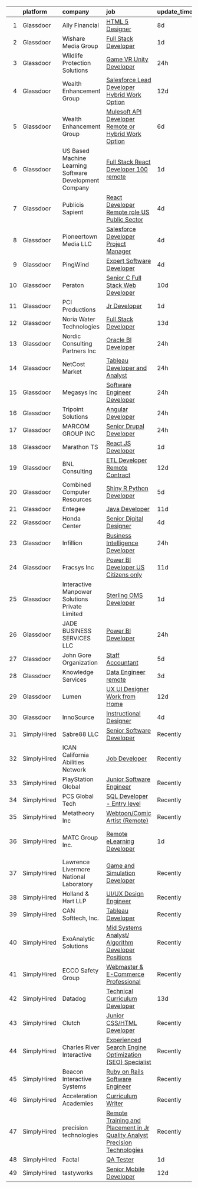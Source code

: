 

|    | platform    | company                                                | job                                                                                                                                                                                                                                                                                                                                                                                                                                                                                                                                                                                                                                                                                                                                                                                                                                                                                                                                                                                                                                                                                                                                                                                                                                                                                                                                                                                                                                                                                                                                                                    | update_time   | location                        |
|---:|:------------|:-------------------------------------------------------|:-----------------------------------------------------------------------------------------------------------------------------------------------------------------------------------------------------------------------------------------------------------------------------------------------------------------------------------------------------------------------------------------------------------------------------------------------------------------------------------------------------------------------------------------------------------------------------------------------------------------------------------------------------------------------------------------------------------------------------------------------------------------------------------------------------------------------------------------------------------------------------------------------------------------------------------------------------------------------------------------------------------------------------------------------------------------------------------------------------------------------------------------------------------------------------------------------------------------------------------------------------------------------------------------------------------------------------------------------------------------------------------------------------------------------------------------------------------------------------------------------------------------------------------------------------------------------|:--------------|:--------------------------------|
|  1 | Glassdoor   | Ally Financial                                         | [HTML 5 Designer](https://www.glassdoor.com/partner/jobListing.htm?pos=125&ao=1110586&s=58&guid=00000180f9fb79a992c99f3b26a2dd67&src=GD_JOB_AD&t=SR&vt=w&cs=1_7e464376&cb=1653461449564&jobListingId=1007867391726&cpc=9908D8D4413DBB8A&jrtk=3-0-1g3svmueijoq0801-1g3svmueppkp2800-dd3b86276175e6eb--6NYlbfkN0DJ5QQ_XkAtnGD7OtNJBPWnMWX0-0yeBIg3SyIy7sPtwbzsSHHn3ObDFBkKUa5OGl8y0dJf7yi6WMV9-1iI2ctkQMj36Vqu3nfxqejcT7v8oHdks7-CuL-83cB3HB-Ah8QbIvJPvSePv3qF5JxlHe6ga12IDixKV-TYXK9rGsqKOaXoFgk4J3VoAp5dylUnbPgaBVvP1F6JCd8olA-7TOzqK9jtFhv26TzUs_hpCPfDLuqvNnC3V9-3psI-G6_himANnHpTAdTD8SD4m2hcPbOr5E_8zR6jw9kRsBSlwbHN7Du3rOsAYkrpO_fN2ltNn1zTjuqNX5W7UDXPsctvANFytXYX6q3J_dBAznvEAKCLur9uP_aBX2furwRD6a-6Rn4ASI4ekMc8foJOWKoHUBJzikkYl1JQS5b0KKn10jnoaubm4Sda0fkYn2Vonf6T49JRe67AVAygMbekVOKmynb4gChgLxa5QSwAaHRQQJ-FSA%3D%3D)                                                                                                                                                                                                                                                                                                                                                                                                                                                                                                                                                                                                                                                                                                                                      | 8d            | Charlotte, NC                   |
|  2 | Glassdoor   | Wishare Media Group                                    | [Full Stack Developer](https://www.glassdoor.com/partner/jobListing.htm?pos=128&ao=1110586&s=58&guid=00000180f9fb79a992c99f3b26a2dd67&src=GD_JOB_AD&t=SR&vt=w&ea=1&cs=1_3f6b2410&cb=1653461449565&jobListingId=1007886476731&cpc=451933188B21919D&jrtk=3-0-1g3svmueijoq0801-1g3svmueppkp2800-4508e494af20f0b5--6NYlbfkN0DUFWzqY9CjH7p4cvm6nAZMubdorEmTj_XqsK4LrSuzGOqsOu_LpdC_iA01lwkdT_ee6gI0LtsDEutQCgmXPUyK-6QGqQTqwIs1mw51ir7LokVnmb8ix9G26zqjJbtBb4-QMII2hXKuvTy7lWxYMWyGxJucMQFLIbx3KNIlI2M6Lu6J72n_eTMhXqu7JQlNhQrKjESk-eXAl_DlC7aiEfmSqPZAMezfphobG0nye0Utv0FLkffSHgZLn8Va-tcOZ5zGjrgvSYJ036QXVitQLgvpnhcBmB9WyX6rmXSpJUlhv99CBVzS7EGh3OrwYlJX83IZY2pmj3qm1AJE8JaDE5Po7Kzi5O7qhDphHnAupeTHYKKnbtXRm6wc6SCq8loKttadgujqQQRyWmBgHh8oO6lbWigqSFqhMXh7p_4gLrstjXtccS_3ayZdCgjlXFRqDaCHX5c3upfX5E7hw8vIiJhAVH8L3J_NwVFAk1qxN6XiJRbeRoLubks92xvF49A1R1TjUbXkBU8heQ%3D%3D)                                                                                                                                                                                                                                                                                                                                                                                                                                                                                                                                                                                                                                                                                            | 1d            | El Monte, CA                    |
|  3 | Glassdoor   | Wildlife Protection Solutions                          | [Game   VR   Unity Developer](https://www.glassdoor.com/partner/jobListing.htm?pos=102&ao=1110586&s=58&guid=00000180f9fb79a992c99f3b26a2dd67&src=GD_JOB_AD&t=SR&vt=w&ea=1&cs=1_ac2055a8&cb=1653461449561&jobListingId=1007889578845&cpc=619322B613A5457C&jrtk=3-0-1g3svmueijoq0801-1g3svmueppkp2800-d58d9f83c7287e79--6NYlbfkN0CtwOkgDuej6vPfWODMxjOIyNEohQmdYMppGq8y8dOpBpEoaLmNDntLU005JKgwRK2s47jze63i6Ye3TZgyZGgnBEp0ey3Z23js70DZiFf2hgjWmpzstg3u_gihfa_1W_52SvLkqUn7Sht5Ee1-21aVk5uHzCNw4MIFz0SRTOPfDzWmCIpNSh33UApEAT2LRFoLPucMhW0x6BJ3E7dathSblafablK9Uol-UNqXs1uK7UVi0Mqa7DfL3SDRvKv5NOMH7nfZRMh6MyHgr412nfAa1hLXA3eT143TBrrbzdYhhp1B4tQnCkjVOBY8ch1z8gv55Y0TeZQ-IO1HgHUcNFeeqwnBVPmwDrEo2o842nak8-kDiQ1zUQCfXFRZfVlAZp3GshXThhkdK4iu83w3-5EnRtm2nBtp_o1NsHEpspCJIRKgjPmYVWsZTrEulkuR7zP5wYTnRvJXMLaTLUGJoJwBMBhkzF2rAUfEcG-l_kbl6NrZCt6KQ1d1Q2bRi9H32coxVFvnBOYkcQ%3D%3D)                                                                                                                                                                                                                                                                                                                                                                                                                                                                                                                                                                                                                                                                                     | 24h           | Denver, CO                      |
|  4 | Glassdoor   | Wealth Enhancement Group                               | [Salesforce Lead Developer  Hybrid Work Option ](https://www.glassdoor.com/partner/jobListing.htm?pos=119&ao=1110586&s=58&guid=00000180f9fb79a992c99f3b26a2dd67&src=GD_JOB_AD&t=SR&vt=w&ea=1&cs=1_e6f0eff2&cb=1653461449564&jobListingId=1007857487326&cpc=618B7C2C2BCBC227&jrtk=3-0-1g3svmueijoq0801-1g3svmueppkp2800-c340214370bce9fd--6NYlbfkN0D6woh6lFYKyivXHV62vzuzvYTPrX3VFjDhMMqA7YWkr4Gv83HeQTP3icpOIR_rg0ESuXiBSDHw6fC0f_MU5ctLwPK3KvUPYbCmjd8huE29xe2a_1Rvrl5A-p25CfgF1PPAc94c2dP9xk21rYr-V1OfjFTanCe5-vFb5z-2AVG41ZH8vgTHxvHDSa4FDugPp66rtk9UPcS51NeW5xcUZAYg2B12ZuPa5vkjv0EWuxAAOa2xOEamUIg78hFI8cDCd4hHc9P0yrDkbJLplBPn2NAOc3mKAnkEORgbAu28CrgsoaIt6xhilMKZFX5k6waY7x7KsApvvYlr0rFdUcYidv_k2mEoHUeyVmDUqppGhbkrDi9NFZPw_wbK71mPg6sWlHsARVjQvpLUoClhWx_ibHuJGB0AmxEhJVCLdWaXy_F1FdffugKzZ5gKRuMrXFbAefcqm_FvG1E7eV-aq9dskgHa3dW3JF0CEJ4YGmSMA0Hp4s5IqDcZHuQO1wEA6IG4DoofqjrLt5qnyioCDbNQoqWx4blKa8tLSZnaLmt4iKSQ_A%3D%3D)                                                                                                                                                                                                                                                                                                                                                                                                                                                                                                                                                                                                                                  | 12d           | Plymouth, MN                    |
|  5 | Glassdoor   | Wealth Enhancement Group                               | [Mulesoft API Developer  Remote or Hybrid Work Option ](https://www.glassdoor.com/partner/jobListing.htm?pos=122&ao=1110586&s=58&guid=00000180f9fb79a992c99f3b26a2dd67&src=GD_JOB_AD&t=SR&vt=w&ea=1&cs=1_d00a74eb&cb=1653461449564&jobListingId=1007872551218&cpc=82B3195DA92CAF92&jrtk=3-0-1g3svmueijoq0801-1g3svmueppkp2800-cd956cdc01b74f11--6NYlbfkN0D6woh6lFYKyivXHV62vzuzvYTPrX3VFjDhMMqA7YWkr4Gv83HeQTP3icpOIR_rg0Ek4aadL_iBN2U5YsiTE-1zSqu6BW3QCBvj8DtqvEybcjEocMlAhZGIAwKz5m4wJa_Zp_ozLY6_KlyRqwdozHjANBE3gsX57h0LOwZpN7DpSGflmxLSag1nfOEks1N7n86FurtdF1o8T6bowzncGhxWeVwDHZU5LsI4vUiEjUCM3aboREHF0dPkCx0hJ-AoErd-zsu9UxmdkRPJvr8-XUjWIsSLgm_LACmcqwsFpDp8ZlIWrmoiAYcdCUi7wb_0bEu1xFs_S00eKeAFBOlzExuX2jjzSciiIgPMU9GrLHM4oh77AVKh-e0cKpt8h7w_HnsfZ8F9iJIK-Z52gDR6kI0XzP10k5CO3l79eKpU9GT09GT_iM3epm7NNVnZbfJlqJW3vj_Bw879Ag5IF2qTyD5S6CSbDD28RMIscqMTqif0LVcaddRISuY1QNX707WMwkPcbDp83vfD_jc7DaAZZjrM-uyU1dFTzhE%3D)                                                                                                                                                                                                                                                                                                                                                                                                                                                                                                                                                                                                                                         | 6d            | Plymouth, MN                    |
|  6 | Glassdoor   | US Based Machine Learning Software Development Company | [Full Stack React Developer  100  remote ](https://www.glassdoor.com/partner/jobListing.htm?pos=127&ao=1110586&s=58&guid=00000180f9fb79a992c99f3b26a2dd67&src=GD_JOB_AD&t=SR&vt=w&ea=1&cs=1_860e2cc2&cb=1653461449565&jobListingId=1007885699412&cpc=E773D000C9BC26FA&jrtk=3-0-1g3svmueijoq0801-1g3svmueppkp2800-ddc8e17717378d8f--6NYlbfkN0CSV-gn3IqUyQ72S4DWqRNAWMOMkRukKFbbT1DZK8ueMgLdEnb96pBUgjiwA2JbuNGF0SpPxIIV7B10Cj4WLKlTt1pzhImccnjro4QjdqfPh_EcNdlNbWK3fYQw_a9ygKSY3mMBiLpWTjHQaXpX3fHXhGbYyXvDrVYDS_01Mmg_m-mkTCuoTKVb7FVSkXJChXzIoOaANi_eY4kwR1MY3bWQckmSweyiCE3kRHRZt38ThCAZ3PV2QBT1jehpAwWy-Ye8oVL-ytDKB7dRzFNnr_FYbhZPg4gZ_9GO0nb5S8yOvNtqwuTh3iitwvtdkc3ykpQn_j9LIBOtFmhku0Kkh56PWWTS9DquQRxH3L4zeDrSmsMbBtz14Rd9yQvt_bc6T1LF4tEnYdb-m0UM7hharauk4-EEfx5PSwSYF-dyjjQutXPZhFh-wW73OMiv_4hiaoz8Z9RBBcAROtAg7rJbC-lIdhHpMRsfH0ME7eSb8bXtfmnhjG4lQXOqmWA3N8auwBmqzqMFW0gSpQ%3D%3D)                                                                                                                                                                                                                                                                                                                                                                                                                                                                                                                                                                                                                                                                        | 1d            | Remote                          |
|  7 | Glassdoor   | Publicis Sapient                                       | [React Developer  Remote role  US Public Sector ](https://www.glassdoor.com/partner/jobListing.htm?pos=117&ao=1110586&s=58&guid=00000180f9fb79a992c99f3b26a2dd67&src=GD_JOB_AD&t=SR&vt=w&cs=1_bffbcadb&cb=1653461449563&jobListingId=1007880882343&cpc=76BDADE3D6D9A820&jrtk=3-0-1g3svmueijoq0801-1g3svmueppkp2800-e11df9cfb57036c6--6NYlbfkN0AifcpeK-Nu936wgy-BS7owxv6Q_YD1znLiY0Ck5crXdIgVxXdAJC_awKpppFszLgbBp9Mp142mRnnR7Ec2cFcT5D9GaLacEHoORwuWT2lgdSjtmKbWIVbgqgSVPE7eNogqcViRknj4XVql_hkdia3joXt-4j-uB1kmyHFEFdLF6EREEjHuAroAVAEa_DniKPyEdLmEpqx0HW0t9QVKScue8HDJg0gjRRxAIk7fpzsA4R6dWpETOcUktpxG3uzf3KNhQbzg6ppfsR6vgm9qgVs5IT75ulpR8iRV0BxDgHZqMj4-mhTJQhsiWcUTowy76tLRxUnEj_NImNkX1VW8pmx-SRURltcthi9qpTr0fvq8VjobdUdVk-xBxdltZc1Ux9QMy8spMgUwMn8xMhRxvwVRdlp83KiWj8hsTXmzrnre_OLbZ9tdjXQShpkJP10q-r_L7oHHsWy4GPtJA-KNBHZKPpxfZaU1rg6ihFUIl0sKB-4VTVdVQz05X9fZ2ZM8sE6VbFbvHaXUrJ7tXdWiGny9edpM7-_wK010czt298JqPWVGM3CRQ4cqbhF1EO7y2L7WZ8WmxcO0UW1yehKhtCFsx5HmZQ2Ftnkexq9KTkRmdACpwiKJ5Q1z)                                                                                                                                                                                                                                                                                                                                                                                                                                                                                                                                                                  | 4d            | Washington, DC                  |
|  8 | Glassdoor   | Pioneertown Media  LLC                                 | [Salesforce Developer   Project Manager](https://www.glassdoor.com/partner/jobListing.htm?pos=116&ao=1110586&s=58&guid=00000180f9fb79a992c99f3b26a2dd67&src=GD_JOB_AD&t=SR&vt=w&ea=1&cs=1_45912f99&cb=1653461449564&jobListingId=1007878920883&cpc=F7A2269C793D5877&jrtk=3-0-1g3svmueijoq0801-1g3svmueppkp2800-ea0a63244bed85be--6NYlbfkN0CG5R-8GSUHj9iOWrZmUHYQdG78PYNqJz2I3anfFdZgOyHU6SR7LI6CmkZYrZV84v5mtErLz54CykPh806D2S9I0CGGUfQe7l2DV83GJyGv4ofKV51DjtUq3WUDlypXf0ZqEFU_fsJWD0VPW03ZvxL-5r3_DVjFjO2QpT-QSv6e_BZIGue2sHfc2pqeOa6249RpxaBytQZkBLdb7bq3ZoUjXo9V-cHt7CpfJRYV9C6ePiVFchkm9NU_Xzol3Za7QRVRtbbu0YQqvhJmy8fdrQtlYWiyj5yJWoEvzmjwpNNkbWoNNyOqOnRieP2Xt8nwLsY1v8TWy0aOcE4vgHHNDvbE55BL_rchmMBYGDbYjg4TzY05Xb2V58FFw0gAZemqxnwi5Xnb1E1lStDfnqYpzjt_0QVVfBiCeDAK5tIFVRFzEcKyp75ugsAEaL7mudBeCVyFKoyZjaG37TytuzhyRAm35b6KHuR7PgWYJ4Pc-fl5qGsXP4pKtK1t0dbcYoB7yaixmGTQDFlLVB4fwoSva6VV)                                                                                                                                                                                                                                                                                                                                                                                                                                                                                                                                                                                                                                                                      | 4d            | Remote                          |
|  9 | Glassdoor   | PingWind                                               | [Expert Software Developer](https://www.glassdoor.com/partner/jobListing.htm?pos=101&ao=1110586&s=58&guid=00000180f9fb79a992c99f3b26a2dd67&src=GD_JOB_AD&t=SR&vt=w&cs=1_8b687813&cb=1653461449561&jobListingId=1007879792212&cpc=EC922B628F4F9C42&jrtk=3-0-1g3svmueijoq0801-1g3svmueppkp2800-3ee29f1e6e619b2e--6NYlbfkN0AH5eSySrgHJ31MN6Kk9Rbift9aoA_12PzzyMTZvagTWdzJNM9KE3ZEzSRDlNrkwznQVu0gFmJrS5ZWISKOe0vwb1u8mImRPslX1gIkXpStiuqzQUjkrGuB4qn7HnC6iUpSIXJLT826JsMVdNEx_pTJ9tsmiy0uHLPT02DW9D-bUaqfCzuS6Zj8o1e-Fe3SB6lIhJGuCLM0W8nMwUEiG4j9JZC426mhcpL_iqr-7SFyeUrIOdJnzGOetk7YGSZdCjIit2hyYT2X1A9EawYX5AXu6cUjymJ3FstyYCAkExXrI1SA-Ho1mO4_2MZ9BS_GrkMlPP1hoWClFgvzOzb87BzOl_uU2XoClgSHS2-i1aPgPKK8wLu9XYRORXAsFp1A7HP8jRefWrZZOMMxPDfNIfuTInhRVz4xwwSbtdg9U6RXRnh5S85hgdWkXXRYsLbqfpo0hHA8BOBuP1CdAVos1b8N2whVFJA2cIx6aFiv-vNTZJJ6JfuVgDeOQ_CrQz1qdeHZYy9KL18ARQ%3D%3D)                                                                                                                                                                                                                                                                                                                                                                                                                                                                                                                                                                                                                                                                                            | 4d            | Remote                          |
| 10 | Glassdoor   | Peraton                                                | [Senior C  Full Stack Web Developer](https://www.glassdoor.com/partner/jobListing.htm?pos=121&ao=1110586&s=58&guid=00000180f9fb79a992c99f3b26a2dd67&src=GD_JOB_AD&t=SR&vt=w&cs=1_ceafeab5&cb=1653461449564&jobListingId=1007863223843&cpc=8D52E76475A7E842&jrtk=3-0-1g3svmueijoq0801-1g3svmueppkp2800-9fc8cd089231fa2e--6NYlbfkN0Cx7R8OmodZU4Ze4hnUhR0Myw3_voyDLMHXumN7ynSuTrXceT3foN28OOGtcbbQ_77SKiFXkZ2SPNsUxlLtPe1tnJ7TRkOkt7MmkSGDVxsmA6urI6nChBIKBUSlPw9Xky-TcuJMcCDW-sJNAc7165kXNvmcN_6ndVqW8x8x-kM-87ZSi-yT1QovCsRt92aIQS_ik-PTuvbS2RsPowYdZCo5iB6rGq_a4kjjngXtMRNcgRc4LnZzSC2VUYkbl48JAlFOT8bWN5TOK03jWLZjyPhatIFcHQuXJu4fQXmiYDDOXViJcGrTH_daU8C8g2pV-aEJNryM5WlJBQt6_bqj6KSKwJOMv7lJ5pq7n9lrgwQhxmcCzsY0Is_yz6ie75u_XesLsnS81_ThA4a6p6ogWUzq2elJVTJDkjA__etI4aRxvIS3LlZcF56ZPmGQAdfcpSOggr_2RNwSz6O7Lf_CiMYrWDYVh22aRM7hLq59CkALpq-37X1YXGhoqrqbYjqjY6EeCadPIK6wSeAkfo7IUeeFZneLDdVF72EmYqZm1OxBugejufWsWqQ2epCcS2U8V-4KGBNZq2g9S54rUGNWlFWlOyaPKY9szcPUWZOR-5vA2bb9JND00Ed8z0rfLq1dk6yf3srOVMDM9qUEEtm-khYwFkLMGa7QW1blFpr8dEber-QXPxu_epFDTnAftgnViAtS0kXCvS2i6CjPmURf8F1HoQnaIkE7liSnZDxwU4Vqt4oO7978yCbeFfIqnRhoL9s7ykF_PstPHwPy3kMIFqbYKQxzuKhv58oai00WcloK6HbUvsVsWCFwibqcwGNV6HRK_4HDWEqjWGLmBYEmXujGzl2dbyZ-RduJEmEkKvLAtoOu61SfTmkuPnmURbenvmX0qoxO--Mnfdu2xuFEpcXjyVTdu4ErhzQ-3RSrixlffR574VE51TZ-VDl34t2XOB6EEt9E4t4-CkmTdLs2jKBwldA6uIzCB3bcXylTYZceudAb3X_LskJMhLl4DSGJXm5dm3vTUr1qUf6xVNxgInK0CNMAMJExJBPQvK5FG4oltL6fttwXgVo0P33ZX0H7HHjIcJMGjxV4W1AAfbVxsDWaIpuEhIGGWeCr32BgdSllbOQ-vIGwd1B7FhRBIN_lt0c9zjP2j_tk7ekYraQQvGtvimAnC-sq4mY%3D) | 10d           | Raleigh, NC                     |
| 11 | Glassdoor   | PCI Productions                                        | [Jr  Developer](https://www.glassdoor.com/partner/jobListing.htm?pos=108&ao=1110586&s=58&guid=00000180f9fb79a992c99f3b26a2dd67&src=GD_JOB_AD&t=SR&vt=w&ea=1&cs=1_9eddfeac&cb=1653461449563&jobListingId=1007886585546&cpc=ABD31432EBADCA3A&jrtk=3-0-1g3svmueijoq0801-1g3svmueppkp2800-89461f3d6c4e2eb2--6NYlbfkN0DdNONLqhA8z6QrX6vw37qu8cGScUjPKwqVQr3YAsb4-6GIOezsdmm4uwblwsPWNzQ05WrqsB5pf8k487vnCeWqG1h6NGQ10SSP_Z9MjoMsxl-prpz6eZBS5T8qyV31KIPVwdCA4mxhs8pKMpVykeUE6L8x5N5VxYXJxZDdYdLb43Mq9ZxS-awRW52-SWDBKf1J11AAsygpgY3WxQZhkAjpbkDe5fA9anEY73YxZUiEIVOxXAdbLTWR8_R8yaEG2CZZW0PQptxNRmq1nLo6_ctWi4VPEoLcoeqazYaHNXm734NX4HTu3DhzkPGitRdqQot_2S2Lxu-c6QFEcE8u3Qp47343p5IevkZusGexdu9cZ3VfvFtu1J0m6zwM5s9rBtmdy71F3ivmNVSS6SLOaqMl7Hq3WLAVE_VGDQIqNM8R0suxC56Ge4cZ4-93qEoP46hGa2fxYTC7oDIEKoZXoz79z8JVOSbMPJhjGXsCWNFlnITYz8PG1ywGugZw9KZ2U6SaV5YOFDmj_w%3D%3D)                                                                                                                                                                                                                                                                                                                                                                                                                                                                                                                                                                                                                                                                                                   | 1d            | Atmore, AL                      |
| 12 | Glassdoor   | Noria Water Technologies                               | [Full Stack Developer](https://www.glassdoor.com/partner/jobListing.htm?pos=106&ao=1110586&s=58&guid=00000180f9fb79a992c99f3b26a2dd67&src=GD_JOB_AD&t=SR&vt=w&ea=1&cs=1_ee0423f9&cb=1653461449562&jobListingId=1007854387823&cpc=3028881457C6165E&jrtk=3-0-1g3svmueijoq0801-1g3svmueppkp2800-974896c9bc9cfe28--6NYlbfkN0D788tVLZnHYB2JKTLmCXo4PydfvtZKcdbYx6lxKaz3IhLQfTk4VktwguUPngCSir9NNAcX8L6hH_Yy8mtVmZJsma3U8xO1L65eI0dUg7hMqNJRGIu0eSSjS1-SfxbFNolww1Omk2iAahB-AHR_7v_NpSwk80KunHrTcxX44Xs6dEPVcnvsqM0NGRPbGd3YphFUhq-EMM0c2WTsT5zf2vN0jh0_oeus6cnx_7QYG3-f_QI-0BRSdsp6UUzjTsIQBo2O08Ekw5NewK1707cE0ePh8lr5sMPzYByQIl6lcmCWK7RIJEOpbGhxsfazQV-EJCrz_FmKPJZfmjgFy-cGLnN4tzPToxEYU98htGbn1R77IFbd-SS6TvZz2jMY2anz7-hyopf7v_cFw0u017D9ZB36EVl57tgL5oo7GHkuBg-4q7ssA4n8BBCvq4II6dY5C28izM4Ru0lc4CZlWX6wDNF7c9wLiQc4l-v02enRyl2iRou9awOMAoyynS4hIbjCZxE9OhZ2V6jQFg%3D%3D)                                                                                                                                                                                                                                                                                                                                                                                                                                                                                                                                                                                                                                                                                            | 13d           | Los Angeles, CA                 |
| 13 | Glassdoor   | Nordic Consulting Partners  Inc                        | [Oracle BI Developer](https://www.glassdoor.com/partner/jobListing.htm?pos=109&ao=1110586&s=58&guid=00000180f9fb79a992c99f3b26a2dd67&src=GD_JOB_AD&t=SR&vt=w&ea=1&cs=1_3b7c2f8c&cb=1653461449563&jobListingId=1007888989177&cpc=A0032DE20586B9BD&jrtk=3-0-1g3svmueijoq0801-1g3svmueppkp2800-c65aa6d808245083--6NYlbfkN0CuddYzSunS7E2NwYd7exJbI9ja9fl0T_DWmOxRVbKZd05zysZ4NU7V6nA2FDDAn8iSntbVlt1wsw8c57heOUVAWR6y5WsiLDUXlbQfdfcJonMvt7TxDdPii0BiQPgiq-Ff1_GMKdJTk10X4Vu10iBegMZBucODL1XMtTdDTgfbLV3qgP9tAzBOjZY580DxFq7xCKWnFFIOFWqOXR8GboTRAc-2gTb-K84CexmjQ2nqRVcpkh2AAXUbQMlnQB520sHsvS_aNj-jD11i0mEiAOu_LyxgjtJiiJAxvF22KV_LYn9w4nqb3xr_wJupNq9moKLHQQvNQNoTDs0n2oxdkqG8FvLwwkDXCZANEBTfJY8jmpu0oyAuxB4zk-7JQ3l8J1rmJilWvgmxSZELwWcCyeUTqNAQIBpUfuOIOo7voPsSbHZ2y65KQBNtJcPl8vZmkq0e5uDWiSOlaiSUYa58DVVMlJqm3TpMoeUYcNmQY0vVLMtssOlQpa9etNmVg4JqYB46fhTIUxFT9A%3D%3D)                                                                                                                                                                                                                                                                                                                                                                                                                                                                                                                                                                                                                                                                                             | 24h           | Remote                          |
| 14 | Glassdoor   | NetCost Market                                         | [Tableau Developer and Analyst](https://www.glassdoor.com/partner/jobListing.htm?pos=111&ao=1110586&s=58&guid=00000180f9fb79a992c99f3b26a2dd67&src=GD_JOB_AD&t=SR&vt=w&ea=1&cs=1_4db12f4e&cb=1653461449563&jobListingId=1007889611564&cpc=618B7C2C2BCBC227&jrtk=3-0-1g3svmueijoq0801-1g3svmueppkp2800-131d9d042ea2d248--6NYlbfkN0Axy-kXDHGgq88qlxf-kn59jw7jthD4WQMYh5lSWikGMwZ0UNCLspHuQsti98Pf0etdi9GiBAHjnWnFJt6PP3Ly0RZWa49Rl3_QtyGD-z1cDNC93xNHpOVU1r-zruyoXt-RAd88La9mzBCmzOc6LoEL0_JrqBtLBtXMaLYkON8KLg286b3hGoDUQkQVIhdEUyLZ036MFty-eL0aFznXEXLkTEsQSC-3beLfP63tRZRyrhjjEQl-vHSTbkpyFiIW9bUut5CfVbDA1dx7u4tCu2EsyGBrDPVQzpqZt1TE3zH9_JkMAvBvTsTk1yAlsCLaVA5YKIu8SAAX6A42RBMZqTQ1KFWh3C80GJdr3RWGOO0hSfW022plqxAF4JHcYQXuBuRCw564TGgaop_9TI0VNL4nHxxm6j8yPmXW67K4A9BNpweIrrVTkYae1gsrCvqLcQjdd-AY0EcJfJyb46Gpq7j4dA6HcEG98TfGraGl95lRORLOi3BRvgpeQa88Mrr9XNUAUfAyFzraRIgCDOzXd26N)                                                                                                                                                                                                                                                                                                                                                                                                                                                                                                                                                                                                                                                                               | 24h           | Brooklyn, NY                    |
| 15 | Glassdoor   | Megasys  Inc                                           | [Software Engineer Developer](https://www.glassdoor.com/partner/jobListing.htm?pos=107&ao=1110586&s=58&guid=00000180f9fb79a992c99f3b26a2dd67&src=GD_JOB_AD&t=SR&vt=w&ea=1&cs=1_e9f30587&cb=1653461449562&jobListingId=1007890087682&cpc=F2E91DB1AE7076E1&jrtk=3-0-1g3svmueijoq0801-1g3svmueppkp2800-8f1701bc334d949f--6NYlbfkN0B7nfUzZaFqY4MpIxZoGjZiZ1pHe_6tc_GG2OoD16zd0SNPASKpG-4Xm2V-gcMGDOYRAuuClkgb6hxSFcUqY0PWWOUZfhP6nUMWkqhlvYiRerqLu8ccw1iPOaOapUzHgsW68zQ8v9nFtz1ZgQsxNjLwHdxInN69qfK_jH0apfZpZLUUsXjJBshNvpcVyDuSxe1BVLNCo7UtPf3vd_Mgs0z8sI2PcMJnsInFrEpHqjeYb5TY3AxgANbeLbhd9-wVzuQK5QLK_6mJl-vv9mKikltc0eHu-RT5NJmXJX6V9kq6HybUJM-vnjIoBlpU5VTzE00a54AVlXGdgUmr9TQeNGtbSQo96x6A1ALwkTcnrzV1DeJ6R-gu7Czj8hZUYRa0We-LWXoIbgdDrolPB0AxOPK9_ksOS1lD0q71FHSFodXV4fa_Kue-6bwq9Bw-rsURzkr61wFz9pqI3R_B5uEMpGmUoyhRdmVqenxcvS7bCXTRoR1RMfKRHKiLjPF3uNC2594%3D)                                                                                                                                                                                                                                                                                                                                                                                                                                                                                                                                                                                                                                                                                                   | 24h           | Orange, CA                      |
| 16 | Glassdoor   | Tripoint Solutions                                     | [Angular Developer](https://www.glassdoor.com/partner/jobListing.htm?pos=105&ao=1110586&s=58&guid=00000180f9fb79a992c99f3b26a2dd67&src=GD_JOB_AD&t=SR&vt=w&ea=1&cs=1_1c9fa515&cb=1653461449562&jobListingId=1007889885946&cpc=56632219D727AB75&jrtk=3-0-1g3svmueijoq0801-1g3svmueppkp2800-d4241ba6495a480b--6NYlbfkN0A5ruOaBgM4JFPmi95QvnuPZDRD-cuMqiXSk5iFgiXMM5KlnLmWo71mmeaOoOgOIU6LfdqUDUDb69IpD6wJyOwcvBvNEj4YFlydUVBuR6xomMVzxqOLZye6ShFqQ7zuur49vMchUQ97HYLr6YKNLDTA3dPffPEHzjsoSVluWQpavNX7K1egAHlmZhPwAtLTjVdlPhdUDqXv6BQwEFAEEA6HDWOYSTkW1DcyGrXJMcg54NMEPFYAwzW-zGAS1XPxL_iuRC2fif9se9eEZ_sshZrfdnAK-UlzErGXnWigOeqUv0Xvs_x4XUKyO3UFSAB2F6LO2HuqdI7Ub3_RiZgacBtzwebrR32pKejCpamcV9_s5Hqu9ui5VhNgT2nuOo_wJ4Eg0m1BPAddjIidzHMA5WLTHHO-8D-GhdFp1BWZ_U5xkVPK96nFPpgQZwiJ1oGy8ziY6MmptyyRU5XmMxhyM29ezqZXztxShfMIdbuP-h1bVSCYSdT-xKryi7oZojNp281mPt90rdY252edaqCMYfJ2)                                                                                                                                                                                                                                                                                                                                                                                                                                                                                                                                                                                                                                                                                           | 24h           | Remote                          |
| 17 | Glassdoor   | MARCOM GROUP INC                                       | [Senior Drupal Developer](https://www.glassdoor.com/partner/jobListing.htm?pos=103&ao=1110586&s=58&guid=00000180f9fb79a992c99f3b26a2dd67&src=GD_JOB_AD&t=SR&vt=w&ea=1&cs=1_7966e523&cb=1653461449562&jobListingId=1007889373282&cpc=3794EC2BC9A3BB0B&jrtk=3-0-1g3svmueijoq0801-1g3svmueppkp2800-37756f2e76137b26--6NYlbfkN0DWtRa9NJfjQIs4MWRRqD4F41esfMsK79cV24t80VXfzS4MuagFM1iTRarb-POtZ_CGk_bwxfPvzr9mivXiyylAX-XMwsCSPXZ81sSLSbbdX9Ko61JPNBNjUneBmI7nl2h06hsQerd3vuJPveM-EA2Qk6O7mOydthrYHK19bqvB4hU1rWFtVDClfCoLuNa9h_wD-4vCx40YZWaGYYiKLTilyNB0jgyMr18rxzXSitPsWd4umOUkoFYU3qvp8skEcNDADuiOXs79Uq1eHAYTNrR3ZZjU7W7qmwFvmuJAETUSGpqdF-X0Ft8cR8GYvcvEsF6tsb1drwDE_ObB-F94SZRm_5PXDHK4-dOFOm1eSTdeNkPWcXydTTd6U00uS01zBYm7yKNOlp_LL4i885GcFk8DQ-gXawPbzI6PvX6gES_KOROQPGK_mF7gyZLIU_uP3AUWwMf8z6FJ6U4EIIu2kSDZo1QJtHHbOWjL6K7sKtGuNSW6rvhLbxW-rsLSMeRnqaPg4hHsi_fbHA%3D%3D)                                                                                                                                                                                                                                                                                                                                                                                                                                                                                                                                                                                                                                                                                         | 24h           | Remote                          |
| 18 | Glassdoor   | Marathon TS                                            | [React JS Developer](https://www.glassdoor.com/partner/jobListing.htm?pos=104&ao=1110586&s=58&guid=00000180f9fb79a992c99f3b26a2dd67&src=GD_JOB_AD&t=SR&vt=w&ea=1&cs=1_eeb33a9e&cb=1653461449562&jobListingId=1007886399720&cpc=B101C867B3EF2D75&jrtk=3-0-1g3svmueijoq0801-1g3svmueppkp2800-f7ba3796b35679ae--6NYlbfkN0A4UUNt9VYpaaNQSy3eQpfcSg3FTgPLepfgxbbRUZJ-ZZceQfEIl5C5uJI4tfIA9beanGw8f7EJRF2ShWvsA3khLrMGX63LIAFmOpuOs8uWGWT8ZzCEbT0yYK_MCBY1DRC2wvhsjq6rXg2OsM4B78HS_xDgNpTj_CnB05yKzMK22RRpqERFvRncN-Qj5kM6PBIS0h4Zl_O1laenbl5SGHiFrytWvHr4bE4K8mNwd1dCXFgXfl8xPPQgi3NjZ4Pp4h-9smTlnG5lC_B6OgYm0TuaG6EV_aJna93DDLkilv7qd8bPKR3nGE_MNS4qyzRvQBQU7X7TrE_-RWwJeDIKMdY_BTG6IxlCf3PWKicBNEj0PM3aCRF18zQf5jmUOJ38G1vk7XxoeddroTfAiVsjtDS0nu1nbT7WwJtW2I6G5tfAN-EzYFWkQUNrfANvfAv-o4u4dji1VqvN5hAbpSRIyTj-E9hNwaIZH1hBk1H7MSSolkICRYv8xcV7VIaQwugxah0%3D)                                                                                                                                                                                                                                                                                                                                                                                                                                                                                                                                                                                                                                                                                                            | 1d            | Remote                          |
| 19 | Glassdoor   | BNL Consulting                                         | [ETL Developer  Remote  Contract ](https://www.glassdoor.com/partner/jobListing.htm?pos=112&ao=1110586&s=58&guid=00000180f9fb79a992c99f3b26a2dd67&src=GD_JOB_AD&t=SR&vt=w&ea=1&cs=1_d01eea5f&cb=1653461449563&jobListingId=1007857487514&cpc=B101C867B3EF2D75&jrtk=3-0-1g3svmueijoq0801-1g3svmueppkp2800-1d5e73ea18ea0802--6NYlbfkN0C_eQCgnQ3dunn2kgXxy7uUxBB8Rm9uGSd45wqHXb30YlAgf7UWTnkA7Ol0kKszEbSyWpKLueNa0yfZDFaAWwcImrtk_wVcY2XsIKWY7d4h098bUgR-VE9H_u3BIlZriDFO-HSsMryFgOnPkNYO56Dy3azWQMBIkGRW_9arRRm8Oo2IFTPVMfKXYxJr24vFkHxyHe8tSfTUEhUXahbbsvSnqHMZ6TYY0Ge40Efd3lwCX6X_6jdh95FHQTWLjB7J8Xg4KQ7quRi2ISP8jEQHiZm55Oyq-FLbBvWi1dcsOaNpOR6U7bsK1CT8ri_s4dt7SUr_By9SO06bEcobJuD5_PLv3hoj5WVdr1GH9numFbFdEC78seoZHlnQQzNa9EkUMNRj1xZ91LC_yvgBy3V8iWWv_9sdGGPZi50ZZ3-7sn6QLPUHVHydxfUclTx8qJqEmaaEepR88GQ2mjxxl-WzoYQxBbkB8zAfS2l91yyXQzxQNwVPWFuCBwv7JuMdq8fNEFk%3D)                                                                                                                                                                                                                                                                                                                                                                                                                                                                                                                                                                                                                                                                                              | 12d           | Remote                          |
| 20 | Glassdoor   | Combined Computer Resources                            | [Shiny R  Python Developer](https://www.glassdoor.com/partner/jobListing.htm?pos=120&ao=1110586&s=58&guid=00000180f9fb79a992c99f3b26a2dd67&src=GD_JOB_AD&t=SR&vt=w&ea=1&cs=1_ce687019&cb=1653461449564&jobListingId=1007876827032&cpc=6A22310A23505C64&jrtk=3-0-1g3svmueijoq0801-1g3svmueppkp2800-4a582dd86bf864df--6NYlbfkN0BldYzZX3Rc-W91WsmH5NHExfqmo1VnWi5oaah42hwmwNL_wpkNzZYBNx-PPd5ttkswrV2JeoLvuWiTEk3dCeIU6yhtzogtH17byUUdsf-wTAjaPaQ7G9fhizdDbOAppdVCyR_6LZVGc1UN_zF6pI9a38GleKZr4BCd1s6jYCtn29e-qe7OSq4NtmxCe9s_py2hRK48cIUkevUNdF2yYGKP9pOBR2p5RXWD50dEL0IonsPaLHk-A5-Cm2LBIotgPB48uV6pmUcuewf6g6QA1lJK43c7aVjqnCWA6SRkqWSmRIbaqHbflvSwz9fd3DBHnjAv82aeUAXPlRgGD-ex7KLcw6gqAiUeCwDN993V55xBMt4f9C28gehDQEq2fX-cEZXMqXGJQNnSgVkW7l9SCVtCk0u3B2amYzvnJ-DIg9p8OAPQAfZrlENZ1p6XBP94kvM_vZROB-Csn8jRJ7QDAHROIM0TajXLAafyDRqbLbUunrc1zzenijHrYA1emVR1bail1-lVQG1qIA%3D%3D)                                                                                                                                                                                                                                                                                                                                                                                                                                                                                                                                                                                                                                                                                       | 5d            | Remote                          |
| 21 | Glassdoor   | Entegee                                                | [Java Developer](https://www.glassdoor.com/partner/jobListing.htm?pos=129&ao=1110586&s=58&guid=00000180f9fb79a992c99f3b26a2dd67&src=GD_JOB_AD&t=SR&vt=w&ea=1&cs=1_c2b2eb46&cb=1653461449565&jobListingId=1007860603652&cpc=AC285F3A3ECA6BB0&jrtk=3-0-1g3svmueijoq0801-1g3svmueppkp2800-3154e7e01f8b8b35--6NYlbfkN0D6OzZjpD_hbicRkMZwNNvvxSeL23iIfvaC4EytleQ8zDIpz0YQ5KbISa7_Zvw6kCxvHUxURnHenCuPkNZbIyieAzYi9eHNp_15jYO8sUhprynysZwgCQfyzC6Drba_5Ax90LJ5nF6EzBxJTsIPzfn-bUYCUlVOy7VfT8lksxbEH7ctHWIkwY6_cjx_Vq2F-V7VJ-lWJdZAhnBigGDMXT35S_sjY-fr4or7U_QFJSKMhOiTmgz7KAeDnJo8Py1qGpApqeem_El3nkpKdH2bLTPZuwPxS5kr9viE4ocujtsfhCa0wjgiejEtp4YKqvmOtwbNoWUpf990prw5UMiVDfITP32h3PmkJpsZ51IVX2_47c7Ul8J9FbUob4sl2G1t8LNrcZ7h3Sst-in3fOFgVliP75CaZndLc_LxmH9YYNzI25JSioqqXwfIAQFi_wwcNAxwcob1wMHsiR7a-JYqfE8p8CF_HJ8PwDJFCy0_3utK9OTACKsS4_Wt3bDnPphKKt4%3D)                                                                                                                                                                                                                                                                                                                                                                                                                                                                                                                                                                                                                                                                                                                | 11d           | Remote                          |
| 22 | Glassdoor   | Honda Center                                           | [Senior Digital Designer](https://www.glassdoor.com/partner/jobListing.htm?pos=124&ao=1110586&s=58&guid=00000180f9fb79a992c99f3b26a2dd67&src=GD_JOB_AD&t=SR&vt=w&ea=1&cs=1_0432bc90&cb=1653461449565&jobListingId=1007880205763&cpc=FDA93C03AE7AED37&jrtk=3-0-1g3svmueijoq0801-1g3svmueppkp2800-7c4541ef652b68fc--6NYlbfkN0CvMFB4WgEALyS_S71XXt3Z2Bc_0zo5pOAuiGXPIbdPueRaTAA0sSS-8xLf-8T38pHo4DykjWZIg-gMyVkwZczkGhcUu5az6GPKxETxtSj3soM4enpDOr6bf70tANpQDVqWxryMEu5BW7GIYWBJMtnJhTAah7EQGJf6xbErTD0EWpFwPvdmDoOo9ZNoSjFAwddlFhfP17pEqMGL3wJrSEjTwpYHvddKhpejgpmwUfFZLdMdTDaENpIqLC8jiDGnl1Icc_Wru6bVYCN3_fJ5niMg-7SHxmfRvNehscphQaiClk8bSJeO16L7qnGykSnybqTFNMXwH3V0uiQSxhYKi3WGHIuH1hRHTEc8lrKXGAukiT-dbtayyJ1RrlnefPY3yWpkl6dLoeyZL0nUJZvaprYQ859hpbmEbXxRc4GlXpwkr386kKGbpqiOP_P-BlHACzUxFLPa2LDGPQNeYKoG8o96fR1yKbXh6WPzO6pSKcvT90LqwtFpkze3s7of2fxT8qc%3D)                                                                                                                                                                                                                                                                                                                                                                                                                                                                                                                                                                                                                                                                                                       | 4d            | Remote                          |
| 23 | Glassdoor   | Infillion                                              | [Business Intelligence Developer](https://www.glassdoor.com/partner/jobListing.htm?pos=115&ao=1110586&s=58&guid=00000180f9fb79a992c99f3b26a2dd67&src=GD_JOB_AD&t=SR&vt=w&cs=1_5494952b&cb=1653461449563&jobListingId=1007889831721&cpc=5FEB1BEB8E14EF52&jrtk=3-0-1g3svmueijoq0801-1g3svmueppkp2800-e79af7eb68028bff--6NYlbfkN0BvrjnhlIknunj6B5uFGHHla5BSmGDnouF8_mjReNBU2kRZZ3EzJErp0COAVUUbXLGuyBsgTDs59K9NZDxLgZcwaYXgUALrKYeyrlRKeggKREaJKQkYEWY5RO2IlGDti-N_Irz5i0MPZoGMzRb-fRXeufQnN_HwJ8C_1zkfb-N0WyK9GyVW3JDR4dk5hVYLQ2l01kZmGlxOsgWMiPW48nBOlAe43u_NiqRgJaxybNTwHSpiXM764T-wQc2KndNrx7gXmWjwKOkLZHdsrmDlsJ9v24Fo-4h9mFbjlljUfJB399LuZSkfssLe_qHFQ8SgJjTnuahuZ0ML_XzUHpp59sjB-Uc8fX3VnXbOKXGhKiTOo8s9y0A2eNOKd31K0LwUNjd2Tyi-lzSFnOvZNf9NMV-sAvenlyjjBR3yKlZE02WRmnzQwzRlWqi4ZiK_waTqNHmP2ualH4kLN2LtuGJBe8_MjcsYnljAvWlhWE_2fgyP2oDqhAcv48B1nB-8sRkGgvHkY_3ZE51HUuC6hl-zxWx3sY9LJgom6RvOWPIDjGjU9aTSsJpk-T--wKu_0bGPZNYWMjR-4YveogTcaQc8x3_84tSfJIlM4AUXLHz57eVTJGR1Ci8T6Zc2t_mbNUEn-9HiuK0KkzFZ68dqiUKF3vmIZs6oXF8kGgs%3D)                                                                                                                                                                                                                                                                                                                                                                                                                                                                                                                                    | 24h           | West Hollywood, CA              |
| 24 | Glassdoor   | Fracsys Inc                                            | [Power BI Developer  US Citizens only ](https://www.glassdoor.com/partner/jobListing.htm?pos=126&ao=1110586&s=58&guid=00000180f9fb79a992c99f3b26a2dd67&src=GD_JOB_AD&t=SR&vt=w&ea=1&cs=1_1ca7f1ce&cb=1653461449565&jobListingId=1007861889907&cpc=82B3195DA92CAF92&jrtk=3-0-1g3svmueijoq0801-1g3svmueppkp2800-ffb1e86b03e03b82--6NYlbfkN0CqZQ5vRpTjXTwx-N2BMLp9Hi2FshgZh1-HDOdIQpurls7P1IQgAS99Rc_YmVZJMPYKmsoEZ9BKVVEfTN0n017MbqLhAnlQwVq6mPGsWnlwnzPOijfp3uKeTZq7s0E3YY4PN0W_ALA4xWmmI0fkE5lxLaea_h69Ij_UmHCl6nFttDeyCuf_CPqmAtQUBikcPemDoGGBgCd8C99xg_4bqct4YiclUDNgfdwkcL9t6aE2gjixngrrVxBkNZIdZnzLWMvMmheVFCEncppOXRriyPWYWFjMeTF9vuiowAuSQDjk6riIVSUIupvFVSAmPEcI7eLYQa2DFxOTePX5lk0oORBHLx8rrzNvCqtPwTbgWP_SJ_dL5d8Y81NPWEA2rv8ZQygRxueztnyisN8mf74wRWiuAmBMO3HUh6-KyesBDh8WqpMrKN4J_0h54xJtOxHflRZxYIDI8aXnKsXpSsTMmS4qsGVYW3SSDcKzYSJ_ygaFzNnSg4R57EbsGHqOhS2g8d4wuLGv4y_8PA%3D%3D)                                                                                                                                                                                                                                                                                                                                                                                                                                                                                                                                                                                                                                                                           | 11d           | Remote                          |
| 25 | Glassdoor   | Interactive Manpower Solutions Private Limited         | [Sterling OMS Developer](https://www.glassdoor.com/partner/jobListing.htm?pos=118&ao=1110586&s=58&guid=00000180f9fb79a992c99f3b26a2dd67&src=GD_JOB_AD&t=SR&vt=w&ea=1&cs=1_fdd0c104&cb=1653461449564&jobListingId=1007886369974&cpc=A0032DE20586B9BD&jrtk=3-0-1g3svmueijoq0801-1g3svmueppkp2800-300e5b8693a9cfde--6NYlbfkN0CcU9DIUVSMm1OTZC9P_-40zC4f5rCWQ_LwmAlgTPWbRb8M8BntMqHYKYkL34LzcT6p3F1xfmGOpdbbVDFdJzjeBWmno1MLtjBvcYkkZRbh6M3GQfsXJIbSdBvmYTDkhQx3AgE7LhHraaJGsk2tqBdBHsBZSi96uXvy6Udf0fX9lXdPPz8hKIJwHCf9X4XXPCGKRu_3jjN7-rHGuwUvNhQkdQt-lkuOpjsV-yKs3CY_9jiwTHJIcSSANvGIZrEE6nffP7_CN9z8I1CEZlWv8v77ll6ginUuwwb2oB8HIz8VeJc9gIsg50Il7-byV3hHIB7lqU6ZmPinNFf73B7l2tsTXOCcI8O0xm9gmKxRWwGx47n8l_hOHl9FfnYjKc8fa1XLX9i4uO6h4EeNoWboA4EeSYY73N_576i6MwAeX4YeulORNkvNyareNb40U8NqIbqAmOJy205BYHFWG7pCf-2CzC8W3HGqE-wnI5TufTgFS933unXHI9JlUIKBfZQHoRv9MbCSm89wJQ%3D%3D)                                                                                                                                                                                                                                                                                                                                                                                                                                                                                                                                                                                                                                                                                          | 1d            | Remote                          |
| 26 | Glassdoor   | JADE BUSINESS SERVICES  LLC                            | [Power BI Developer](https://www.glassdoor.com/partner/jobListing.htm?pos=114&ao=1110586&s=58&guid=00000180f9fb79a992c99f3b26a2dd67&src=GD_JOB_AD&t=SR&vt=w&ea=1&cs=1_c6e0cb56&cb=1653461449563&jobListingId=1007889278550&cpc=56C4EA4A1A191A49&jrtk=3-0-1g3svmueijoq0801-1g3svmueppkp2800-c7da299ba95f2aea--6NYlbfkN0DQr2LnizQrbUc6gITxAkOwsfCuAfht4UdfFkijFBwmx5OTbd2iXi6sUOPwTER93ub39QZsb3TK7f15BZb0DR6QeYDCJ33kD3L1tz6JaJB3gPnMOcoLdvrqcnZx52EtbZJQk-Sa3qqrNPNUHFmZSTRcSSrV4ehY7S4r9Kwc-6vA9E0eg0MtxfzeKOr5OumWzwzdG_6jwbRcQMlJ7w2Uaegt367dCPi3afnoS-yprUMWf5hw4kOmIbzevZUKwqFD1p6JLwT0h--WDIMW-3HBly0Xb-SS5X0XfWHbNTA5W2bgs7ZLxIcZFksk6EATRLBdGV8lhnQPOWOdHQ4a4Csxia9MQbLZG1D8LQWb_jegAkciy6FRlW0-IxtoV497_KUw8hiDxyAUwK3eUwyyX4AJVGgoUv4BKRstz4oCtSBaeAF-JfdyrcMAYsxw6UMCLFxcmCekRXDNBfQU7BgvVN3JRcEmxsQeALluNnv6jyCuWU-sxMsrpOxBABdcHqPufHeZMM8%3D)                                                                                                                                                                                                                                                                                                                                                                                                                                                                                                                                                                                                                                                                                                            | 24h           | Remote                          |
| 27 | Glassdoor   | John Gore Organization                                 | [Staff Accountant](https://www.glassdoor.com/partner/jobListing.htm?pos=123&ao=1110586&s=58&guid=00000180f9fb79a992c99f3b26a2dd67&src=GD_JOB_AD&t=SR&vt=w&ea=1&cs=1_5dfb9ad6&cb=1653461449564&jobListingId=1007876746707&cpc=545C0D17DAD7ABB7&jrtk=3-0-1g3svmueijoq0801-1g3svmueppkp2800-2bd48d56cd7510c6--6NYlbfkN0CY1Ul-DtsN2WklGIzO8mgqVwcStLzajGPGRbd6BgYmkEGS-y6WsxxUTWsa7kAU_ZsRKv_oXK-P8RzXEqae4rE7Zzv673Gv8JqjSYFYjm-UW6bKapLZ_Rgof7WCUgzme0y3WV5LWWnjkSTu_cwME7wKSl4Y-IFB9sxOYzJaVk14Dm7I_u-csVqvjr_t_hjtkoEZWTe56ahM-6iz2CdsrzniwJCHMLUbJ0EHuNh_5O4KLbNoC7XBL-zgJMxu7Evx0-DQVPe7dhGAlL_sDxwfPYeUmHWXD1uPVNfVB68rD0BGtDRM0_Cp7TdwmNR3lSQrpF4luOIVeeqap2HwAirnMtT8H8Ypr63lc8lI0MyqnXCpGUTicZdGLfVW5FIgZmVx6HGJ9XBHZoJyg8If0iOBfEPYHC9_8WIPKBzRqz-XahuFzACAwmvoX7YDEfdPuuDx1oirnJ4gSa7T5wyIEHJYKBiQm8fOMIgFAc87XC3h-UVkPAjTnsVIBp85MYMQvaIIg_c%3D)                                                                                                                                                                                                                                                                                                                                                                                                                                                                                                                                                                                                                                                                                                              | 5d            | New York, NY                    |
| 28 | Glassdoor   | Knowledge Services                                     | [Data Engineer  remote ](https://www.glassdoor.com/partner/jobListing.htm?pos=113&ao=1110586&s=58&guid=00000180f9fb79a992c99f3b26a2dd67&src=GD_JOB_AD&t=SR&vt=w&cs=1_fe059a45&cb=1653461449563&jobListingId=1007881104865&cpc=AA718BBA0476CE1A&jrtk=3-0-1g3svmueijoq0801-1g3svmueppkp2800-8964c4fc7d90cf3e--6NYlbfkN0Ag54BqC3wDYkJL_G8UyzHBYcvzcQAciyFqOSZh0qVBf3DZkPiSDm0UDwr1Ce9zxi7Rw4i0g2GU4yy-LZrxytRj9kpFICNHsVMqmqc-fY6w6upWeRw_sFE7D1a5LXl1X61HI-x8VSgxtj-1yWKIszDLjTW6Wdx6nCqTlm-BUtvvsAS0zAO72N1HUI5dsUwpYso6THticAd5Hg_xpQLto0vBJgBOxMykt2Ux-0IFvkhij6SOiHpbtXUCIyvvPXAjXqUhqLzDN-817hfztsppKr0dyk2JTkN7vE7Psc6sFhSwRumCDRP_DrOQ9H3lHZ59I0nEIQ-SLuZpFCJLFXKCV_DlLLWmyWrwTQsQezXObcpWN9vOVzTmn5mxfE-sE_M9OYfNujdeEe_hmvX3d1Oo4LO6SttZpnj3se61R_WFcuW6Nildghg3lVsm5XycfDXaEeJu5Ypg5FvM6zzKsF2LxOQTREPXpYeJDwgXKVKfbMuRsFd7knn1r4JPKBCLQFI4Uv7pw8pQt1bzkLIjeYcvf0InqkMdUbSdwWxX3YsEdhDJsrHwa4KtlZkRqHYLRE9vj3GwUBFJwfwwQX8ritltjWQQowtKq6nCgERDpLyRSzWsuG_vPyrUbLz4SdOFgZUde8lyyhUWorCDXpuk9DXi5IF5AYRF_0PuKMJtiUQ23TL3OjifH8WUVW2qxPHI2dni4I-yk9QlAnRGFJ2ZWEDD3FoM3z68HVBAJTaoeKRuyLpD7RoMGn3zvk6o)                                                                                                                                                                                                                                                                                                                                                                                                                                                           | 3d            | Indianapolis, IN                |
| 29 | Glassdoor   | Lumen                                                  | [UX UI Designer   Work from Home](https://www.glassdoor.com/partner/jobListing.htm?pos=110&ao=1110586&s=58&guid=00000180f9fb79a992c99f3b26a2dd67&src=GD_JOB_AD&t=SR&vt=w&cs=1_747f405d&cb=1653461449562&jobListingId=1007857141472&cpc=7F925F5888094D6A&jrtk=3-0-1g3svmueijoq0801-1g3svmueppkp2800-06ffb2e612ef4498--6NYlbfkN0BGKj2dVRoMy2japSZrYRM8IJNi6D13enLCCRY5KIhxiuh_sXSgGZCrHE3-yTlm2ctM52-z4gB1-JYPobLlR6LR2nvwior-haeWEiB5KkNynfqBuDZPMegNFGGWqUhHkBzii4HXIdbYezSjgNLYGzWMHP1vCPLjk_Reii3OCmIu5zgngbnGPiB-mly05B7cDLN-2VXlW0smiSBmZqfKpkKU2PRGKxcGFPtdeto6mpydhZyQLVzKziw1KI8Kl4JMAmlXNImpVLBHOGVmudYQeS8xPj13puYtyQHdCPdlD5JazAlgD2k-Z9G-O5WimL9ctRw2K1gISao-8XdDTNO0Dk7tBn2N-A0P0ojB-kT4vtzL99db_e98vrsk7W60FEpT4IOhNEAqtpXJK9e61MO2yEeG61IBaOk0BBgmLGQIm-BZtl9SpSK1rQb1g27caCKgRTeZRSZqK0neAq1jlenOOxE8x1keC3k7-JyQYAWzTCmfmS3-iepFpQ-cXpZkx4bkWP4dmmX8Sp0vnmjK-3DO2OfezglD0daD7bxLeHjnIYF6NxEU6KSXf6UmYYmgWO5vFJwSNbxDBbWOJ6DfJ4kluDA3dzUtmBNI4UYSnX06qN8mEZoRxo4L2-gpau0I4yvCxVTnJ2OwzA9xGSbDDEmQjxBt5Y8acdXvizbK7Hn2GZVkp8V5u5VqB6lS2OexOpHMVX51dbQg2NWjq32MGKA1pRGmFjulnP-672tEvJ-JKSyz5sPfbzauC2Uy4vkRSYTL66N3FrnvgC0eT3yie78TOZ60XCiG3iDByr5spGIxX9HBVGd3esjyjdh4-Fzg8XqiRgaOR6Sg3TP5RcTuNqkqXDlv93xEytVjjv1JNMQPl8HwxS6x9KD0nu-xgZDyRJ12huV1O9KF1LB8wXuOCEiIEmg1WPcUhsj18q5vwBGgM4FRsYufL48_yYR7dJKThJGJDs6aWiIchpd4hVsM3oBAWdwrytmNZtc9te66O9QM-7FHD8m8jwMWCZ_Fu6ISL0BbwaLTNtszzPXxKO6AYy0ytDOWYEVgAuaq1p26Xw4uF0chuRLl6kf1_8nfxhN0tNjqB2aOsfzAEIZorhA83Acg29em)                                                                                  | 12d           | Remote                          |
| 30 | Glassdoor   | InnoSource                                             | [Instructional Designer](https://www.glassdoor.com/partner/jobListing.htm?pos=130&ao=1110586&s=58&guid=00000180f9fb79a992c99f3b26a2dd67&src=GD_JOB_AD&t=SR&vt=w&ea=1&cs=1_fad9db9f&cb=1653461449565&jobListingId=1007879916543&cpc=883DC43018083D9A&jrtk=3-0-1g3svmueijoq0801-1g3svmueppkp2800-dd14571c07fbbee0--6NYlbfkN0BtpHZ3Df7TEIpIrr-Ywi_xcJtvJjwGlamiImSeGxn7jeEn-KSazZlQ9_tQIP15CCFu5WXLI6zyCY41WlnDuJT44JhLqLaPoE7vATYvIrVzpEpzBshyMi1rv7XGUTrJSBOClqL8g7gDEWOH-T0mSJllzr11BStUwbEFdDDX0WAmLXUD1flHNudeBfqyc1l0RqUrdsmEhbkF5HAaIe0t0NL93cw5zIREHroGYDbWHhqLzeF9etUSgZg2o06vRLDo_cCbVXIpWx-SO07IjVFYrmpB4e1RbkqdPsE0IZ2pa1IY8FNkp7C3HsxQAv8B4HhbXp03EvYQiHdGXrcekI4xcH70DO-ABNJvEqNIaxfOHMAw1iar33K3bN-0pcobeB7JYNol5-CWUbQExF2RHOZ79P5dmtlSarnwJozKjQckLyMBkKybQ2JzGQonW7vUWkjNO0CZjGUS2VFID1QG7RZIM1KTR9bMTqifh7LrpbMd1XcDx7N_GjR_kb5c)                                                                                                                                                                                                                                                                                                                                                                                                                                                                                                                                                                                                                                                                                                                      | 4d            | Akron, OH                       |
| 31 | SimplyHired | Sabre88 LLC                                            | [Senior Software Developer](https://www.simplyhired.com/job/3xei2ZXE1pFPylH1ARZlXzNCpQEHrjlEf5JL33G_UGUAEDUYpuuOnA?q=interactive+developer)                                                                                                                                                                                                                                                                                                                                                                                                                                                                                                                                                                                                                                                                                                                                                                                                                                                                                                                                                                                                                                                                                                                                                                                                                                                                                                                                                                                                                            | Recently      | Washington, DC                  |
| 32 | SimplyHired | ICAN California Abilities Network                      | [Job Developer](https://www.simplyhired.com/job/OC1j0DHG2fd2-X7bmLQ2dZ4Ley6ZkOwwE9QRRWvILyhj-_MHMUShPg?q=interactive+developer)                                                                                                                                                                                                                                                                                                                                                                                                                                                                                                                                                                                                                                                                                                                                                                                                                                                                                                                                                                                                                                                                                                                                                                                                                                                                                                                                                                                                                                        | Recently      | Long Beach, CA                  |
| 33 | SimplyHired | PlayStation Global                                     | [Junior Software Engineer](https://www.simplyhired.com/job/LAEtayLGyC9pZ5ejUD9NlL0w2lINCYYPggAHAgW6S7nXGtwxaMomcw?q=interactive+developer)                                                                                                                                                                                                                                                                                                                                                                                                                                                                                                                                                                                                                                                                                                                                                                                                                                                                                                                                                                                                                                                                                                                                                                                                                                                                                                                                                                                                                             | Recently      | San Mateo, CA                   |
| 34 | SimplyHired | PCS Global Tech                                        | [SQL Developer - Entry level](https://www.simplyhired.com/job/iahfDJfAT-17b-x8gSh_2EW151owSTU-ZFHEGCxlQAfVKWf_sr5DYA?q=interactive+developer)                                                                                                                                                                                                                                                                                                                                                                                                                                                                                                                                                                                                                                                                                                                                                                                                                                                                                                                                                                                                                                                                                                                                                                                                                                                                                                                                                                                                                          | Recently      | Washington, DC                  |
| 35 | SimplyHired | Metatheory Inc                                         | [Webtoon/Comic Artist (Remote)](https://www.simplyhired.com/job/3nYCJFPFSVsmRpv_TlLlRrsPc40lXQfpZG74zVf4x5OsN_VqFc7nrg?q=interactive+developer)                                                                                                                                                                                                                                                                                                                                                                                                                                                                                                                                                                                                                                                                                                                                                                                                                                                                                                                                                                                                                                                                                                                                                                                                                                                                                                                                                                                                                        | Recently      | California                      |
| 36 | SimplyHired | MATC Group Inc.                                        | [Remote eLearning Developer](https://www.simplyhired.com/job/lnk0Hd4d9MLusI97jKU5mQfdcXGv8DiMGDZQkbvaX-xaMXpQtK-vaA?q=interactive+developer)                                                                                                                                                                                                                                                                                                                                                                                                                                                                                                                                                                                                                                                                                                                                                                                                                                                                                                                                                                                                                                                                                                                                                                                                                                                                                                                                                                                                                           | 1d            | San Francisco, CA +24 locations |
| 37 | SimplyHired | Lawrence Livermore National Laboratory                 | [Game and Simulation Developer](https://www.simplyhired.com/job/V2E3AvQEV8KosdvOY8M_nqh0rmlY9XBD-VQ62a8a1dgmJF0HOvyPBQ?q=interactive+developer)                                                                                                                                                                                                                                                                                                                                                                                                                                                                                                                                                                                                                                                                                                                                                                                                                                                                                                                                                                                                                                                                                                                                                                                                                                                                                                                                                                                                                        | Recently      | Livermore, CA                   |
| 38 | SimplyHired | Holland & Hart LLP                                     | [UI/UX Design Engineer](https://www.simplyhired.com/job/9-wt1QkLuBNsWPtGahm-brf0BVX1Q6SsCNH97I48RYBcZ29HSEOLug?q=interactive+developer)                                                                                                                                                                                                                                                                                                                                                                                                                                                                                                                                                                                                                                                                                                                                                                                                                                                                                                                                                                                                                                                                                                                                                                                                                                                                                                                                                                                                                                | Recently      | Boulder, CO                     |
| 39 | SimplyHired | CAN Softtech, Inc.                                     | [Tableau Developer](https://www.simplyhired.com/job/9rbVbhn7VCYpLY1RYdVmGxer_vWi2OAkoIwRhyPsDgzCEP4ltTH_PQ?q=interactive+developer)                                                                                                                                                                                                                                                                                                                                                                                                                                                                                                                                                                                                                                                                                                                                                                                                                                                                                                                                                                                                                                                                                                                                                                                                                                                                                                                                                                                                                                    | Recently      | Remote                          |
| 40 | SimplyHired | ExoAnalytic Solutions                                  | [Mid Systems Analyst/ Algorithm Developer Positions](https://www.simplyhired.com/job/37MIWjlXntLgc_wJM5Gzcdn7kMqOFsP-Bm0hxUZ6SVIWSi5tyvfBMA?q=interactive+developer)                                                                                                                                                                                                                                                                                                                                                                                                                                                                                                                                                                                                                                                                                                                                                                                                                                                                                                                                                                                                                                                                                                                                                                                                                                                                                                                                                                                                   | Recently      | Huntsville, AL                  |
| 41 | SimplyHired | ECCO Safety Group                                      | [Webmaster & E-Commerce Professional](https://www.simplyhired.com/job/Eis_eQzujD-0VqGd4cWH7_Zog5RuoP6kJescPkierQ7_taP_BL8ylw?q=interactive+developer)                                                                                                                                                                                                                                                                                                                                                                                                                                                                                                                                                                                                                                                                                                                                                                                                                                                                                                                                                                                                                                                                                                                                                                                                                                                                                                                                                                                                                  | Recently      | Boise, ID                       |
| 42 | SimplyHired | Datadog                                                | [Technical Curriculum Developer](https://www.simplyhired.com/job/7AsvpxNMSBKkimZBLfLlfQpaLAzckREaPgbshD7TS7uT_RLJGuB7iw?q=interactive+developer)                                                                                                                                                                                                                                                                                                                                                                                                                                                                                                                                                                                                                                                                                                                                                                                                                                                                                                                                                                                                                                                                                                                                                                                                                                                                                                                                                                                                                       | 13d           | New York, NY                    |
| 43 | SimplyHired | Clutch                                                 | [Junior CSS/HTML Developer](https://www.simplyhired.com/job/PGNK7CezCm_2WJzJtC_cublTu24naoZSRCTHz9-rzhugHiYpfub0wg?q=interactive+developer)                                                                                                                                                                                                                                                                                                                                                                                                                                                                                                                                                                                                                                                                                                                                                                                                                                                                                                                                                                                                                                                                                                                                                                                                                                                                                                                                                                                                                            | Recently      | Philadelphia, PA                |
| 44 | SimplyHired | Charles River Interactive                              | [Experienced Search Engine Optimization (SEO) Specialist](https://www.simplyhired.com/job/AngXwNXiYlIk_7SEhG_0lR0JMRIVabO6wolOJaiSGEItdkRIATgILA?q=interactive+developer)                                                                                                                                                                                                                                                                                                                                                                                                                                                                                                                                                                                                                                                                                                                                                                                                                                                                                                                                                                                                                                                                                                                                                                                                                                                                                                                                                                                              | Recently      | Lowell, MA                      |
| 45 | SimplyHired | Beacon Interactive Systems                             | [Ruby on Rails Software Engineer](https://www.simplyhired.com/job/Bu9AvtCn74h02Bj7Ap2bGckVFlggBkM-IeRYSWIJIKZfSSeHow4Y4w?q=interactive+developer)                                                                                                                                                                                                                                                                                                                                                                                                                                                                                                                                                                                                                                                                                                                                                                                                                                                                                                                                                                                                                                                                                                                                                                                                                                                                                                                                                                                                                      | Recently      | Waltham, MA                     |
| 46 | SimplyHired | Acceleration Academies                                 | [Curriculum Writer](https://www.simplyhired.com/job/iYrOyUaw-mgAeGM8JcA2JCQ6xmw7rdK3zqiu4Fs-PDFDn2G8i4R6oA?q=interactive+developer)                                                                                                                                                                                                                                                                                                                                                                                                                                                                                                                                                                                                                                                                                                                                                                                                                                                                                                                                                                                                                                                                                                                                                                                                                                                                                                                                                                                                                                    | Recently      | Chicago, IL                     |
| 47 | SimplyHired | precision technologies                                 | [Remote Training and Placement in Jr Quality Analyst Precision Technologies](https://www.simplyhired.com/job/D3SO8W6AztROidGRqgDhLVJ2G516VbLhHGhZAtN2MBVPdKY_1DaJuQ?q=interactive+developer)                                                                                                                                                                                                                                                                                                                                                                                                                                                                                                                                                                                                                                                                                                                                                                                                                                                                                                                                                                                                                                                                                                                                                                                                                                                                                                                                                                           | Recently      | Remote                          |
| 48 | SimplyHired | Factal                                                 | [QA Tester](https://www.simplyhired.com/job/3Q8OoK4fDGELDh6UZ06zJGeETAPLrt4Ys1gFwqmC_lK9liAsmNRgMQ?q=interactive+developer)                                                                                                                                                                                                                                                                                                                                                                                                                                                                                                                                                                                                                                                                                                                                                                                                                                                                                                                                                                                                                                                                                                                                                                                                                                                                                                                                                                                                                                            | 1d            | Remote                          |
| 49 | SimplyHired | tastyworks                                             | [Senior Mobile Developer](https://www.simplyhired.com/job/m0-1opOv4lnq5coMb2wy6C00QSeWyOd1XVojf306FxqXSTqvgRiSEw?q=interactive+developer)                                                                                                                                                                                                                                                                                                                                                                                                                                                                                                                                                                                                                                                                                                                                                                                                                                                                                                                                                                                                                                                                                                                                                                                                                                                                                                                                                                                                                              | 12d           | Chicago, IL                     |